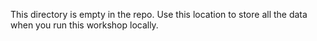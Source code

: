 This directory is empty in the repo.
Use this location to store all the data when you run this workshop locally.